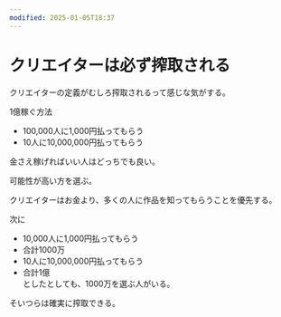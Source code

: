 ```yaml
---
modified: 2025-01-05T18:37
---
```

# クリエイターは必ず搾取される

クリエイターの定義がむしろ搾取されるって感じな気がする。

1億稼ぐ方法

- 100,000人に1,000円払ってもらう  
- 10人に10,000,000円払ってもらう  

金さえ稼げればいい人はどっちでも良い。

可能性が高い方を選ぶ。

クリエイターはお金より、多くの人に作品を知ってもらうことを優先する。

次に

- 10,000人に1,000円払ってもらう  
- 合計1000万  
- 10人に10,000,000円払ってもらう  
- 合計1億  
としたとしても、1000万を選ぶ人がいる。  

そいつらは確実に搾取できる。